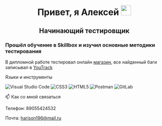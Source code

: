 
<h1 align="center">Привет, я Алексей
<img src="https://github.com/blackcater/blackcater/raw/main/images/Hi.gif" height="32"/></h1>
<h2 align="center">Начинающий тестировщик</h2>

<h3>Прошёл обучение в Skillbox и изучил основные методики тестирования</h3>

<p>
В дипломной работе тестировал онлайн <a href="https://intershop4.skillbox.ru" target=blank>магазин</a>, все найденный баги записывал в <a href=https://harrison4.youtrack.cloud/agiles/159-3/current target=blank>YouTrack</a>
</p>

Языки и инструменты

![Visual Studio Code](https://img.shields.io/badge/Visual%20Studio%20Code-0078d7.svg?style=for-the-badge&logo=visual-studio-code&logoColor=white)
![CSS3](https://img.shields.io/badge/css3-%231572B6.svg?style=for-the-badge&logo=css3&logoColor=white)
![HTML5](https://img.shields.io/badge/html5-%23E34F26.svg?style=for-the-badge&logo=html5&logoColor=white)
![Postman](https://img.shields.io/badge/Postman-FF6C37?style=for-the-badge&logo=postman&logoColor=white)
![GitLab](https://img.shields.io/badge/gitlab-%23181717.svg?style=for-the-badge&logo=gitlab&logoColor=white)

📫 Как со мной связаться

Телефон: 89055424532

Почта: harison196@mail.ru

<!-- ![Telegram](https://img.shields.io/badge/Telegram-2CA5E0?style=for-the-badge&logo=telegram&logoColor=white) -->

<!-- - 👋 Hi, I’m @AlexeyLitovskii
- 👀 I’m interested in ...
- 🌱 I’m currently learning ...
- 💞️ I’m looking to collaborate on ...
- 📫 How to reach me ...
- 😄 Pronouns: ...
- ⚡ Fun fact: ... -->

<!---
AlexeyLitovskii/AlexeyLitovskii is a ✨ special ✨ repository because its `README.md` (this file) appears on your GitHub profile.
You can click the Preview link to take a look at your changes.
--->
